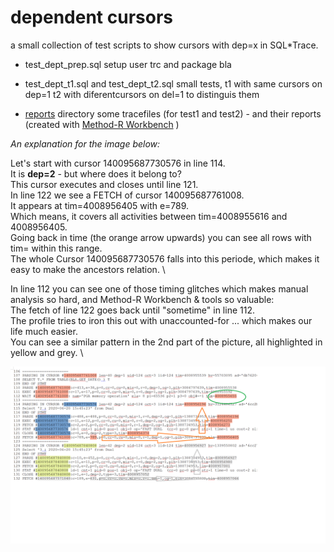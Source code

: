 # dependent cursors

a small collection of test scripts to show cursors with dep=x in SQL*Trace. 

*  test_dept_prep.sql 
	setup user trc and package bla
	
*  test_dept_t1.sql and test_dept_t2.sql 
    small tests, t1 with same cursors on dep=1
     t2 with diferentcursors on del=1 to distinguis them 

* [reports](reports/) directory 
    some tracefiles (for test1 and test2) - and their reports (created with [Method-R Workbench](https://method-r.com/software/workbench/) )	 

*An explanation for the image below:*

Let's start with cursor 140095687730576 in line 114. \
It is **dep=2** - but where does it belong to? \
This cursor executes and closes until line 121. \
In line 122 we see a FETCH of cursor 140095687761008. \
It appears at tim=4008956405 with e=789. \
Which means, it covers all activities between tim=4008955616 and 4008956405. \
Going back in time (the orange arrow upwards) you can see all rows with tim= within this range. \
The whole Cursor 140095687730576 falls into this periode, which makes it easy to make the ancestors relation. \


In line 112 you can see one of those timing glitches which makes manual analysis so hard, and Method-R Workbench & tools so valuable: \
The fetch of line 122 goes back until "sometime" in line 112. \
The profile tries to iron this out with unaccounted-for ... which makes our life much easier. \
You can see a similar pattern in the 2nd part of the picture, all highlighted in yellow and grey. \

![This is the caption](reports/dep_cursors.png)
